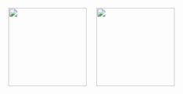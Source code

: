 <p align="center">
<a href="https://github.com/enty8080">
<img height="160" src="https://github-readme-stats.vercel.app/api?username=enty8080&show_icons=true&include_all_commits=true&theme=react&cache_seconds=3200&hide_border=true" /></a>
&nbsp;&nbsp;&nbsp;
</a>
<a href="https://github.com/enty8080">
<img height="160" src="https://github-profile-trophy.vercel.app/?username=enty8080&theme=nord" /></a>
</a>
</p>
